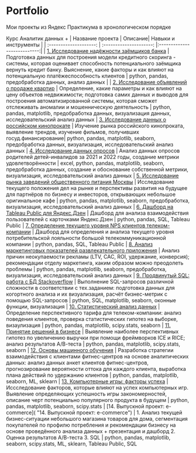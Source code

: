 # Portfolio
Мои проекты из Яндекс Практикума в хронологическом порядке

Курс Аналитик данных +
| Название проекта | Описание| Навыки и инструменты |
| :--------------------: | :---------------------: |:---------------------------:|
| [1. Исследование надёжности заёмщиков банка](https://github.com/Malakhova-Natalya/Portfolio/tree/main/bank_project "1. Исследование надёжности заёмщиков банка") | Подготовка данных для построения модели кредитного скоринга - системы, которая оценивает способность потенциального заёмщика вернуть кредит банку. Выяснение, какие факторы и как влияют на потенциальную платёжеспособность клиентов | python, pandas, предобработка данных, анализ данных |
| [2. Исследование объявлений о продаже квартир](https://github.com/Malakhova-Natalya/Portfolio/tree/main/real_estate_project "2. Исследование объявлений о продаже квартир") | Определение, какие параметры и как влияют на цену объектов недвижимости; подготовка самих данных и выводов для построения автоматизированной системы, которая сможет отслеживать аномалии и мошенническую деятельность | python, pandas, matplotlib, предобработка данных, визуализация данных, исследовательский анализ данных
| [3. Исследование данных о российском кинопрокате](https://github.com/Malakhova-Natalya/Portfolio/tree/main/movie_project "3. Исследование данных о российском кинопрокате") | Изучение рынка российского кинопроката, выявление трендов, изучение фильмов, получивших госуд.финансирование| python, pandas, matplotlib, seaborn, предобработка данных, визуализация, исследовательский анализ данных
| [4. Исследование данных опросов](https://github.com/Malakhova-Natalya/Portfolio/tree/main/survey_project "4. Исследование данных опросов") | Анализ данных опросов родителей детей-инвалидов за 2021 и 2022 годы, создание метрики удовлетворённости | excel, python, pandas, matplotlib, seaborn, предобработка данных, создание и обоснование собственной метрики, визуализация, исследовательский анализ данных
| [5. Исследование рынка заведений общественного питания Москвы](https://github.com/Malakhova-Natalya/Portfolio/tree/main/rest_project "5. Исследование рынка заведений общественного питания Москвы") | Исследование текущего положения дел на рынке и перспективы развития на будущее для партнёров по бизнесу и инвесторов, открывающих небольшое оригинальное кафе | python, pandas, matplotlib, seaborn, предобработка, визуализация, исследовательский анализ данных
| [6. Дашборд на Tableau Public для Яндекс.Дзен](https://github.com/Malakhova-Natalya/Portfolio/tree/main/dashboard_yandex_zen "6. Дашборд на Tableau Public для Яндекс.Дзен") | Дашборд для анализа взаимодействия пользователей с карточками Яндекс.Дзен | python, pandas, SQL, Tableau Public
| [7. Определение текущего уровня NPS клиентов телеком-компании](https://github.com/Malakhova-Natalya/Portfolio/tree/main/telecom_project "7. Определение текущего уровня NPS клиентов телеком-компании") | Дашборд для определения и анализа текущего уровня потребительской лояльности большой телекоммуникационной компании | python, pandas, SQL, Tableau Public
| [8. Анализ маркетинговых показателей развлекательного приложения](https://github.com/Malakhova-Natalya/Portfolio/tree/main/marketing_project "8. Анализ маркетинговых показателей развлекательного приложения") | Анализ причин неокупаемости рекламы (LTV, CAC, ROI, удержание, конверсия); рекомендации отделу маркетинга, каким образом можно преодолеть проблемы | python, pandas, matplotlib, seaborn, предобработка, визуализация, исследовательский анализ данных
| [9. Продвинутый SQL: работа с БД Stackoverflow](https://github.com/Malakhova-Natalya/Portfolio/tree/main/sql_project "9. Продвинутый SQL: работа с БД Stackoverflow") | Выполнение SQL-запросов различной сложности в соответствии с тех.заданием: подготовка данных для когортного анализа и их визуализация, расчёт бизнес-метрик с помощью SQL-запросов | python, SQL, matplotlib, seaborn, оконные функции, визуализация
| [10. Статистический анализ данных](https://github.com/Malakhova-Natalya/Portfolio/tree/main/tariff_project "10. Статистический анализ данных") | Определение перспективного тарифа для телеком-компании: анализ поведения клиентов, проверка статистических гипотез на выборке, визаулизация | python, pandas, matplotlib, scipy.stats, seaborn
| [11. Принятие решений в бизнесе](https://github.com/Malakhova-Natalya/Portfolio/tree/main/hypothesis_ab "11. Принятие решений в бизнесе") |  Выявление наиболее перспективных гипотез по увеличению выручки при помощи фреймворков ICE и RICE; анализ результатов А/В-теста | python, pandas, matplotlib, scipy.stats, seaborn
| [12. Основы машинного обучения](https://github.com/Malakhova-Natalya/Portfolio/tree/main/gym_churn "12. Основы машинного обучения") | Разработка стратегии взаимодействия с клиентами фитнес-центров на основе аналитических данных: анализ данных анкет клиентов фитнес-центров, прогнозирование вероятности оттока для каждого клиента, выработка плана действий по удержанию клиентов | python, pandas, matplotlib,  seaborn, ML, sklearn
| [13. Компьютерные игры: факторы успеха](https://github.com/Malakhova-Natalya/Portfolio/tree/main/games "13. Компьютерные игры: факторы успеха") | Иссследование факторов, которые влияют на успех компьютерных игр. Выявление определяющих успешность игры закономерностей, описание черт потенциально популярного продукта в будущем | python, pandas, matplotlib,  seaborn, scipy.stats
| [14. Выпускной проект: e-commerce]( "14. Выпускной проект: e-commerce") |  1. Анализ текущей бизнес-ситуации небольшого магазина товаров для дома, сегментация покупателей по профилю потребления и рекомендации бизнесу на основе проведённого анализа данных + презентация и дашборд 2. Оценка результатов А/В-теста 3. SQL | python, pandas, matplotlib, seaborn, scipy.stats, ML, sklearn, Tableau Public, SQL
